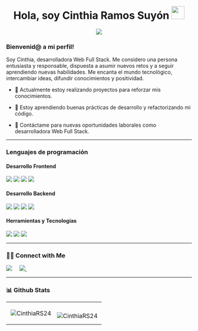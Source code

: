 <h1 align="center">Hola, soy Cinthia Ramos Suyón <img src="https://media.giphy.com/media/hvRJCLFzcasrR4ia7z/giphy.gif" width="35"></h1>
<p align="center">
 <a href="https://github.com/DenverCoder1/readme-typing-svg"><img src="https://readme-typing-svg.herokuapp.com?size=30&duration=5001&color=F75E94&background=FF31B700&lines=Desarrolladora+Web+Full+Stack"></a>
</p>

### Bienvenid@ a mi perfil!
 
Soy Cinthia, desarrolladora Web Full Stack. Me considero una persona entusiasta y responsable, dispuesta a asumir nuevos retos y a seguir aprendiendo nuevas habilidades. Me encanta el mundo tecnológico, intercambiar ideas, difundir conocimientos y positividad.
 
- 🔭 Actualmente estoy realizando proyectos para reforzar mis conocimientos.

- 👯 Estoy aprendiendo buenas prácticas de desarrollo y refactorizando mi código.

- 💬 Contáctame para nuevas oportunidades laborales como desarrolladora Web Full Stack. 

___


### Lenguajes de programación

#### Desarrollo Frontend
<p>
  <img src="https://img.shields.io/badge/JavaScript-F7DF1E?style=for-the-badge&logo=javascript&logoColor=black">
  <img src="https://img.shields.io/badge/HTML5-E34F26?style=for-the-badge&logo=html5&logoColor=white">
  <img src="https://img.shields.io/badge/CSS3-1572B6?style=for-the-badge&logo=css3&logoColor=white">
  <img src="https://img.shields.io/badge/React-20232A?style=for-the-badge&logo=react&logoColor=61DAFB">
</p>

#### Desarrollo Backend
<p>
  <img src="https://img.shields.io/badge/Node.js-339933?style=for-the-badge&logo=nodedotjs&logoColor=white">
  <img src="https://img.shields.io/badge/Express.js-000000?style=for-the-badge&logo=express&logoColor=white">
  <img src="https://img.shields.io/badge/PostgreSQL-005C84?style=for-the-badge&logo=postgresql&logoColor=white">
  <img src="https://img.shields.io/badge/MySQL-005C84?style=for-the-badge&logo=mysql&logoColor=white">
</p>

#### Herramientas y Tecnologías
<p>
  <img src="https://img.shields.io/badge/Git-F05032?style=for-the-badge&logo=git&logoColor=white">
  <img src="https://img.shields.io/badge/GitHub-100000?style=for-the-badge&logo=github&logoColor=white">
  <img src="https://img.shields.io/badge/Postman-FF6C37?style=for-the-badge&logo=Postman&logoColor=white">
</p>

___

### 🤝🏻 Connect with Me

<p>
 <a target="_blank"href="https://www.linkedin.com/in/cinthia-stephany-ramos-suyon/"><img src="https://img.shields.io/badge/linkedin-%230077B5.svg?&style=for-the-badge&logo=linkedin&logoColor=white" /></a>&nbsp;&nbsp;&nbsp;&nbsp;
  <a href="mailto:cinthia24027@gmail.com"><img src="https://img.shields.io/badge/gmail-%23D14836.svg?&style=for-the-badge&logo=gmail&logoColor=white" />    </a>&nbsp;&nbsp;&nbsp;&nbsp;
</p>

___

### 📊 Github Stats

<table>
 <tr>
  <td>
   <p>&nbsp;<img align="center" src="https://github-readme-stats.vercel.app/api?username=CinthiaRS24&show_icons=true&locale=en&theme=radical" alt="CinthiaRS24" /></p>
  </td>
  <td>
  <p><img align="left" src="https://github-readme-stats.vercel.app/api/top-langs?username=CinthiaRS24&show_icons=true&locale=en&layout=compact&theme=radical" alt="CinthiaRS24" /></p>
  </td>
 </tr>
</table>
